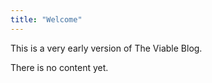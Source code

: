 ```yaml
---
title: "Welcome"
---
```

This is a very early version of The Viable Blog. 

There is no content yet.
